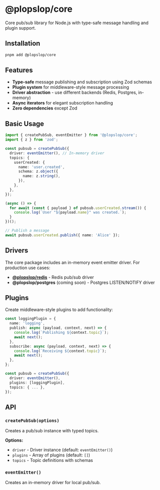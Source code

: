 # @plopslop/core

Core pub/sub library for Node.js with type-safe message handling and plugin support.

## Installation

```bash
pnpm add @plopslop/core
```

## Features

- **Type-safe** message publishing and subscription using Zod schemas
- **Plugin system** for middleware-style message processing
- **Driver abstraction** - use different backends (Redis, Postgres, in-memory)
- **Async iterators** for elegant subscription handling
- **Zero dependencies** except Zod

## Basic Usage

```typescript
import { createPubSub, eventEmitter } from '@plopslop/core';
import { z } from 'zod';

const pubsub = createPubSub({
  driver: eventEmitter(), // In-memory driver
  topics: {
    userCreated: {
      name: 'user.created',
      schema: z.object({
        name: z.string(),
      }),
    },
  },
});

(async () => {
  for await (const { payload } of pubsub.userCreated.stream()) {
    console.log(`User "${payload.name}" was created.`);
  }
})();

// Publish a message
await pubsub.userCreated.publish({ name: 'Alice' });
```

## Drivers

The core package includes an in-memory event emitter driver. For production use cases:

- **[@plopslop/redis](../redis)** - Redis pub/sub driver
- **@plopslop/postgres** (coming soon) - Postgres LISTEN/NOTIFY driver

## Plugins

Create middleware-style plugins to add functionality:

```typescript
const loggingPlugin = {
  name: 'logging',
  publish: async (payload, context, next) => {
    console.log(`Publishing ${context.topic}`);
    await next();
  },
  subscribe: async (payload, context, next) => {
    console.log(`Receiving ${context.topic}`);
    await next();
  },
};

const pubsub = createPubSub({
  driver: eventEmitter(),
  plugins: [loggingPlugin],
  topics: { ... },
});
```

## API

### `createPubSub(options)`

Creates a pub/sub instance with typed topics.

**Options:**
- `driver` - Driver instance (default: `eventEmitter()`)
- `plugins` - Array of plugins (default: `[]`)
- `topics` - Topic definitions with schemas

### `eventEmitter()`

Creates an in-memory driver for local pub/sub.
